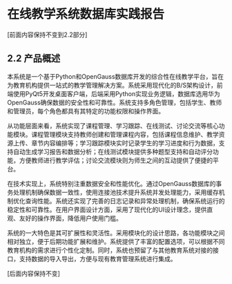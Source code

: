 # 在线教学系统数据库实践报告

[前面内容保持不变到2.2部分]

## 2.2 产品概述

本系统是一个基于Python和OpenGauss数据库开发的综合性在线教学平台，旨在为教育机构提供一站式的教学管理解决方案。系统采用现代化的B/S架构设计，前端使用PyQt5开发桌面客户端，后端采用Python实现业务逻辑，数据库选用华为OpenGauss确保数据的安全性和可靠性。系统支持多角色管理，包括学生、教师和管理员，每个角色都具有其特定的功能权限和操作界面。

从功能层面来看，系统实现了课程管理、学习跟踪、在线测试、讨论交流等核心功能模块。课程管理模块支持教师创建和管理课程内容，包括课程信息维护、教学资源上传、章节内容编排等；学习跟踪模块实时记录学生的学习进度和行为数据，支持自动生成学习报告和数据分析；在线测试模块提供多种题型支持和自动评分功能，方便教师进行教学评估；讨论交流模块则为师生之间的互动提供了便捷的平台。

在技术实现上，系统特别注重数据安全和性能优化。通过OpenGauss数据库的事务处理机制确保数据一致性，使用连接池技术提升系统并发处理能力，采用缓存机制优化查询性能。系统还实现了完善的日志记录和异常处理机制，确保系统运行的稳定性和可靠性。在用户界面设计方面，采用了现代化的UI设计理念，提供直观、友好的操作界面，降低用户使用门槛。

系统的一大特色是其可扩展性和灵活性。采用模块化的设计思路，各功能模块之间相对独立，便于后期功能扩展和维护。系统提供了丰富的配置选项，可以根据不同教育机构的需求进行个性化定制。同时，系统也预留了与其他教育系统对接的接口，支持数据的导入导出，方便与现有教育管理系统进行集成。

[后面内容保持不变] 